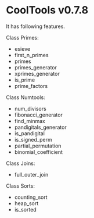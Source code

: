 CoolTools v0.7.8
=========

It has following features.

Class Primes:
- esieve
- first_n_primes
- primes
- primes_generator
- xprimes_generator
- is_prime
- prime_factors

Class Numtools:
- num_divisors
- fibonacci_generator
- find_minmax
- pandigitals_generator
- is_pandigital
- is_signed_perm
- partial_permutation
- binomial_coefficient

Class Joins:
- full_outer_join

Class Sorts:
- counting_sort
- heap_sort
- is_sorted